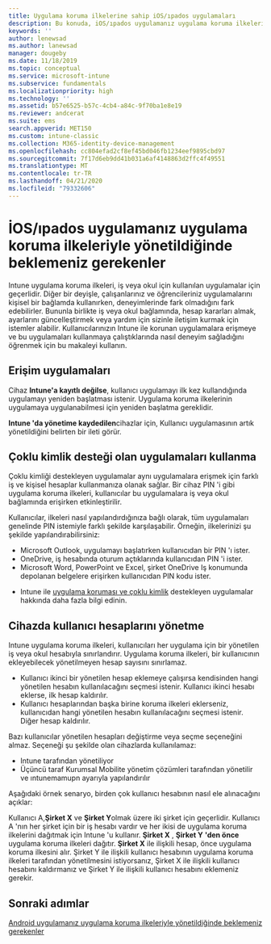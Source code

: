 ```yaml
---
title: Uygulama koruma ilkelerine sahip iOS/ıpados uygulamaları
description: Bu konuda, iOS/ıpados uygulamanız uygulama koruma ilkeleriyle yönetildiğinde ne bekleneceğiniz açıklanır.
keywords: ''
author: lenewsad
ms.author: lanewsad
manager: dougeby
ms.date: 11/18/2019
ms.topic: conceptual
ms.service: microsoft-intune
ms.subservice: fundamentals
ms.localizationpriority: high
ms.technology: ''
ms.assetid: b57e6525-b57c-4cb4-a84c-9f70ba1e8e19
ms.reviewer: andcerat
ms.suite: ems
search.appverid: MET150
ms.custom: intune-classic
ms.collection: M365-identity-device-management
ms.openlocfilehash: cc804efad2cf8ef45bd046fb1234eef9895cbd97
ms.sourcegitcommit: 7f17d6eb9dd41b031a6af4148863d2ffc4f49551
ms.translationtype: MT
ms.contentlocale: tr-TR
ms.lasthandoff: 04/21/2020
ms.locfileid: "79332606"
---
```

# <a name="what-to-expect-when-your-iosipados-app-is-managed-by-app-protection-policies"></a>İOS/ıpados uygulamanız uygulama koruma ilkeleriyle yönetildiğinde beklemeniz gerekenler

Intune uygulama koruma ilkeleri, iş veya okul için kullanılan uygulamalar için geçerlidir. Diğer bir deyişle, çalışanlarınız ve öğrencileriniz uygulamalarını kişisel bir bağlamda kullanırken, deneyimlerinde fark olmadığını fark edebilirler. Bununla birlikte iş veya okul bağlamında, hesap kararları almak, ayarlarını güncelleştirmek veya yardım için sizinle iletişim kurmak için istemler alabilir. Kullanıcılarınızın Intune ile korunan uygulamalara erişmeye ve bu uygulamaları kullanmaya çalıştıklarında nasıl deneyim sağladığını öğrenmek için bu makaleyi kullanın.  

## <a name="access-apps"></a>Erişim uygulamaları

Cihaz **Intune'a kayıtlı değilse**, kullanıcı uygulamayı ilk kez kullandığında uygulamayı yeniden başlatması istenir. Uygulama koruma ilkelerinin uygulamaya uygulanabilmesi için yeniden başlatma gereklidir.

<!--- The following screenshot from the Skype app illustrates this restart request: --->

<!---  ![Screenshot of the iOS/iPadOS device showing PIN prompt](./media/end-user-mam-apps-ios/iOS_AppPINPrompt.png) --->

**Intune 'da yönetime kaydedilen**cihazlar için, Kullanıcı uygulamasının artık yönetildiğini belirten bir ileti görür.

## <a name="use-apps-with-multi-identity-support"></a>Çoklu kimlik desteği olan uygulamaları kullanma

Çoklu kimliği destekleyen uygulamalar aynı uygulamalara erişmek için farklı iş ve kişisel hesaplar kullanmanıza olanak sağlar. Bir cihaz PIN 'i gibi uygulama koruma ilkeleri, kullanıcılar bu uygulamalara iş veya okul bağlamında erişirken etkinleştirilir.   

Kullanıcılar, ilkeleri nasıl yapılandırdığınıza bağlı olarak, tüm uygulamaları genelinde PIN istemiyle farklı şekilde karşılaşabilir.  Örneğin, ilkelerinizi şu şekilde yapılandırabilirsiniz:       
* Microsoft Outlook, uygulamayı başlatırken kullanıcıdan bir PIN 'ı ister. 
* OneDrive, iş hesabında oturum açtıklarında kullanıcıdan PIN 'i ister.  
* Microsoft Word, PowerPoint ve Excel, şirket OneDrive Iş konumunda depolanan belgelere erişirken kullanıcıdan PIN kodu ister.  

- Intune ile [uygulama koruması ve çoklu kimlik](https://www.microsoft.com/cloud-platform/microsoft-intune-apps) destekleyen uygulamalar hakkında daha fazla bilgi edinin.  

## <a name="manage-user-accounts-on-the-device"></a>Cihazda kullanıcı hesaplarını yönetme  

Intune uygulama koruma ilkeleri, kullanıcıları her uygulama için bir yönetilen iş veya okul hesabıyla sınırlandırır. Uygulama koruma ilkeleri, bir kullanıcının ekleyebilecek yönetilmeyen hesap sayısını sınırlamaz.   

- Kullanıcı ikinci bir yönetilen hesap eklemeye çalışırsa kendisinden hangi yönetilen hesabın kullanılacağını seçmesi istenir. Kullanıcı ikinci hesabı eklerse, ilk hesap kaldırılır.
- Kullanıcı hesaplarından başka birine koruma ilkeleri eklerseniz, kullanıcıdan hangi yönetilen hesabın kullanılacağını seçmesi istenir. Diğer hesap kaldırılır. 

Bazı kullanıcılar yönetilen hesapları değiştirme veya seçme seçeneğini almaz. Seçeneği şu şekilde olan cihazlarda kullanılamaz:
* Intune tarafından yönetiliyor  
* Üçüncü taraf Kurumsal Mobilite yönetim çözümleri tarafından yönetilir ve ıntunemamupn ayarıyla yapılandırılır 

Aşağıdaki örnek senaryo, birden çok kullanıcı hesabının nasıl ele alınacağını açıklar:  

Kullanıcı A,**Şirket X** ve **Şirket Y**olmak üzere iki şirket için geçerlidir. Kullanıcı A 'nın her şirket için bir iş hesabı vardır ve her ikisi de uygulama koruma ilkelerini dağıtmak için Intune 'u kullanır. **Şirket X** , **Şirket Y** **'den önce** uygulama koruma ilkeleri dağıtır. **Şirket X** ile ilişkili hesap, önce uygulama koruma ilkesini alır. Şirket Y ile ilişkili kullanıcı hesabının uygulama koruma ilkeleri tarafından yönetilmesini istiyorsanız, Şirket X ile ilişkili kullanıcı hesabını kaldırmanız ve Şirket Y ile ilişkili kullanıcı hesabını eklemeniz gerekir.  

## <a name="next-steps"></a>Sonraki adımlar

[Android uygulamanız uygulama koruma ilkeleriyle yönetildiğinde beklemeniz gerekenler](end-user-mam-apps-android.md)
